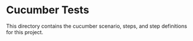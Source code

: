 # Cucumber Tests
This directory contains the cucumber scenario, steps, and step definitions for this project.
